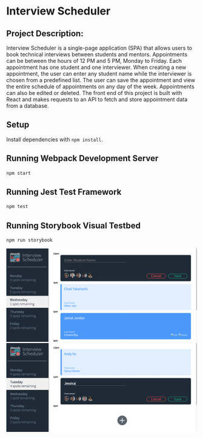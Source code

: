 # Interview Scheduler

## Project Description:

Interview Scheduler is a single-page application (SPA) that allows users to book technical interviews between students and mentors. Appointments can be between the hours of 12 PM and 5 PM, Monday to Friday. Each appointment has one student and one interviewer. When creating a new appointment, the user can enter any student name while the interviewer is chosen from a predefined list. The user can save the appointment and view the entire schedule of appointments on any day of the week. Appointments can also be edited or deleted. The front end of this project is built with React and makes requests to an API to fetch and store appointment data from a database.

## Setup

Install dependencies with `npm install`.

## Running Webpack Development Server

```sh
npm start
```

## Running Jest Test Framework

```sh
npm test
```

## Running Storybook Visual Testbed

```sh
npm run storybook
```
!["Screenshot of Appointment form"](doc/Appointment-form-schedular-app.png)
!["Screenshot of Adding appointment"](doc/Adding-appointment-schedular-app.png)
